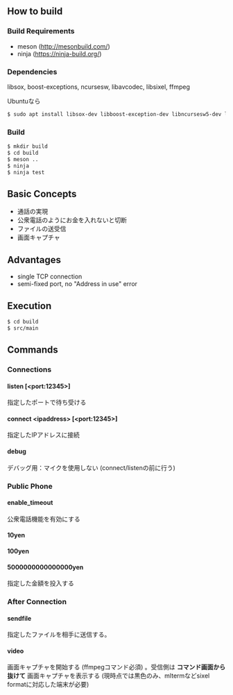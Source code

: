 ## How to build

### Build Requirements

* meson (http://mesonbuild.com/)
* ninja (https://ninja-build.org/)

### Dependencies

libsox, boost-exceptions, ncursesw, libavcodec, libsixel, ffmpeg

Ubuntuなら

```sh
$ sudo apt install libsox-dev libboost-exception-dev libncursesw5-dev libavcodec-dev libsixel-dev ffmpeg
```

### Build

```sh
$ mkdir build
$ cd build
$ meson ..
$ ninja
$ ninja test
```

## Basic Concepts

* 通話の実現
* 公衆電話のようにお金を入れないと切断
* ファイルの送受信
* 画面キャプチャ

## Advantages

* single TCP connection
* semi-fixed port, no "Address in use" error

## Execution

```sh
$ cd build
$ src/main
```

## Commands
### Connections
#### listen [&lt;port:12345&gt;]
指定したポートで待ち受ける
#### connect &lt;ipaddress&gt; [&lt;port:12345&gt;]
指定したIPアドレスに接続
#### debug
デバッグ用：マイクを使用しない (connect/listenの前に行う)
### Public Phone
#### enable_timeout
公衆電話機能を有効にする
#### 10yen
#### 100yen
#### 5000000000000000yen
指定した金額を投入する
### After Connection
#### sendfile <filename>
指定したファイルを相手に送信する。
#### video
画面キャプチャを開始する (ffmpegコマンド必須) 。受信側は **コマンド画面から抜けて** 画面キャプチャを表示する
(現時点では黒色のみ、mltermなどsixel formatに対応した端末が必要)
